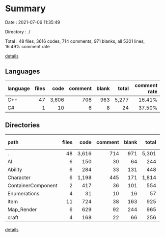 # Summary

Date : 2021-07-06 11:35:49

Directory : ./

Total : 48 files,  3616 codes, 714 comments, 971 blanks, all 5301 lines, 16.49% comment rate

[details](details.md)

## Languages
| language | files | code | comment | blank | total | comment rate |
| :--- | ---: | ---: | ---: | ---: | ---: | ---: |
| C++ | 47 | 3,606 | 708 | 963 | 5,277 | 16.41% |
| C# | 1 | 10 | 6 | 8 | 24 | 37.50% |

## Directories
| path | files | code | comment | blank | total | comment rate |
| :--- | ---: | ---: | ---: | ---: | ---: | ---: |
| . | 48 | 3,616 | 714 | 971 | 5,301 | 16.49% |
| AI | 6 | 150 | 30 | 64 | 244 | 16.67% |
| Ability | 6 | 284 | 33 | 131 | 448 | 10.41% |
| Character | 6 | 1,198 | 445 | 171 | 1,814 | 27.08% |
| ContainerComponent | 2 | 417 | 36 | 101 | 554 | 7.95% |
| Enumerations | 4 | 31 | 10 | 16 | 57 | 24.39% |
| Item | 11 | 724 | 38 | 163 | 925 | 4.99% |
| Map_Render | 6 | 629 | 92 | 244 | 965 | 12.76% |
| craft | 4 | 168 | 22 | 66 | 256 | 11.58% |

[details](details.md)